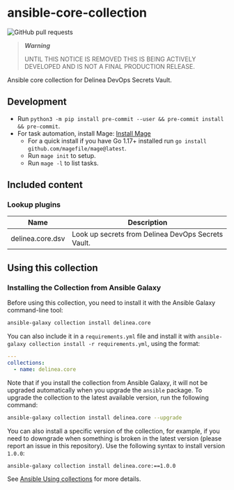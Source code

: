# ansible-core-collection

![GitHub pull requests](https://img.shields.io/github/issues-pr-raw/delineaxpm/ansible-core-collection?style=for-the-badge)

> ***Warning***
>
> UNTIL THIS NOTICE IS REMOVED THIS IS BEING ACTIVELY DEVELOPED AND IS NOT A FINAL PRODUCTION RELEASE.

Ansible core collection for Delinea DevOps Secrets Vault.

## Development

- Run `python3 -m pip install pre-commit --user && pre-commit install && pre-commit`.
- For task automation, install Mage: [Install Mage](https://magefile.org/)
    - For a quick install if you have Go 1.17+ installed run `go install github.com/magefile/mage@latest`.
    - Run `mage init` to setup.
    - Run `mage -l` to list tasks.

## Included content

### Lookup plugins

| Name             | Description                                        |
| ---------------- | -------------------------------------------------- |
| delinea.core.dsv | Look up secrets from Delinea DevOps Secrets Vault. |

## Using this collection

### Installing the Collection from Ansible Galaxy

Before using this collection, you need to install it with the Ansible Galaxy command-line tool:

```bash
ansible-galaxy collection install delinea.core
```

You can also include it in a `requirements.yml` file and install it with `ansible-galaxy collection install -r requirements.yml`, using the format:

```yaml
---
collections:
  - name: delinea.core
```

Note that if you install the collection from Ansible Galaxy, it will not be upgraded automatically when you upgrade the `ansible` package. To upgrade the collection to the latest available version, run the following command:

```bash
ansible-galaxy collection install delinea.core --upgrade
```

You can also install a specific version of the collection, for example, if you need to downgrade when something is broken in the latest version (please report an issue in this repository). Use the following syntax to install version `1.0.0`:

```bash
ansible-galaxy collection install delinea.core:==1.0.0
```

See [Ansible Using collections](https://docs.ansible.com/ansible/devel/user_guide/collections_using.html) for more details.
